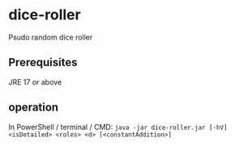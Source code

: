 # dice-roller
Psudo random dice roller

## Prerequisites
JRE 17 or above

## operation
In PowerShell / terminal / CMD:
`java -jar dice-roller.jar [-hV] <isDetailed> <roles> <d> [<constantAddition>]`
